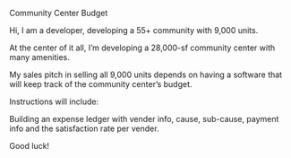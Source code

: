 Community Center Budget

Hi, I am a developer, developing a 55+ community with 9,000 units.

At the center of it all, I’m developing a 28,000-sf community center with many amenities.

My sales pitch in selling all 9,000 units depends on having a software that will keep track of the community center’s budget.

Instructions will include:

Building an expense ledger with vender info, cause, sub-cause, payment info and the satisfaction rate per vender.

Good luck!